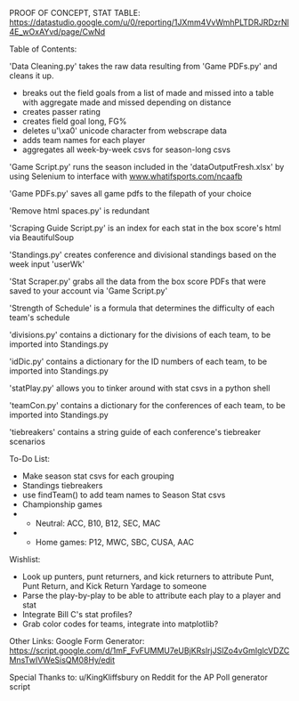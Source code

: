 PROOF OF CONCEPT, STAT TABLE: https://datastudio.google.com/u/0/reporting/1JXmm4VvWmhPLTDRJRDzrNl4E_wOxAYvd/page/CwNd


Table of Contents: 

'Data Cleaning.py' takes the raw data resulting from 'Game PDFs.py' and cleans it up. 
- breaks out the field goals from a list of made and missed into a table with aggregate made and missed depending on distance
- creates passer rating
- creates field goal long, FG%
- deletes u'\xa0' unicode character from webscrape data
- adds team names for each player
- aggregates all week-by-week csvs for season-long csvs

'Game Script.py' runs the season included in the 'dataOutputFresh.xlsx' by using Selenium to interface with www.whatifsports.com/ncaafb

'Game PDFs.py' saves all game pdfs to the filepath of your choice

'Remove html spaces.py' is redundant

'Scraping Guide Script.py' is an index for each stat in the box score's html via BeautifulSoup

'Standings.py' creates conference and divisional standings based on the week input 'userWk'

'Stat Scraper.py' grabs all the data from the box score PDFs that were saved to your account via 'Game Script.py'

'Strength of Schedule' is a formula that determines the difficulty of each team's schedule

'divisions.py' contains a dictionary for the divisions of each team, to be imported into Standings.py

'idDic.py' contains a dictionary for the ID numbers of each team, to be imported into Standings.py

'statPlay.py' allows you to tinker around with stat csvs in a python shell

'teamCon.py' contains a dictionary for the conferences of each team, to be imported into Standings.py

'tiebreakers' contains a string guide of each conference's tiebreaker scenarios


To-Do List: 
- Make season stat csvs for each grouping
- Standings tiebreakers
- use findTeam() to add team names to Season Stat csvs
- Championship games
- - Neutral: ACC, B10, B12, SEC, MAC
- - Home games: P12, MWC, SBC, CUSA, AAC

Wishlist:

- Look up punters, punt returners, and kick returners to attribute Punt, Punt Return, and Kick Return Yardage to someone
- Parse the play-by-play to be able to attribute each play to a player and stat
- Integrate Bill C's stat profiles?
- Grab color codes for teams, integrate into matplotlib?

Other Links:
Google Form Generator: https://script.google.com/d/1mF_FvFUMMU7eUBjKRslrjJSlZo4vGmIglcVDZCMnsTwIVWeSisQM08Hy/edit


Special Thanks to:
u/KingKliffsbury on Reddit for the AP Poll generator script
